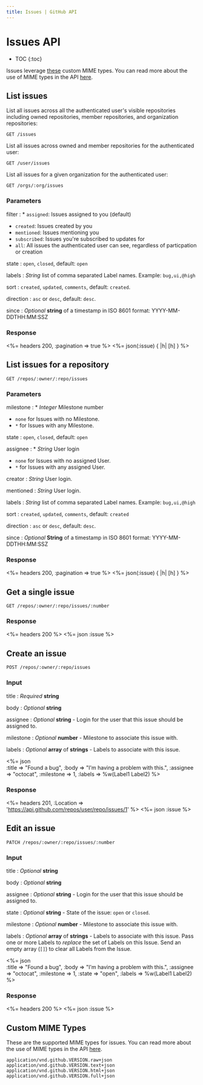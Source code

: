```yaml
---
title: Issues | GitHub API
---
```


# Issues API

* TOC
{:toc}

Issues leverage [these](#custom-mime-types) custom MIME types. You can
read more about the use of MIME types in the API [here](/v3/media/).

## List issues

List all issues across all the authenticated user's visible repositories
including owned repositories, member repositories, and organization
repositories:

    GET /issues

List all issues across owned and member repositories for the authenticated user:

    GET /user/issues

List all issues for a given organization for the authenticated user:

    GET /orgs/:org/issues

### Parameters

filter
: * `assigned`: Issues assigned to you (default)
  * `created`: Issues created by you
  * `mentioned`: Issues mentioning you
  * `subscribed`: Issues you're subscribed to updates for
  * `all`: All issues the authenticated user can see, regardless of particpation or creation

state
: `open`, `closed`, default: `open`

labels
: _String_ list of comma separated Label names.  Example:
`bug,ui,@high`

sort
: `created`, `updated`, `comments`, default: `created`.

direction
: `asc` or `desc`, default: `desc`.

since
: _Optional_ **string** of a timestamp in ISO 8601 format: YYYY-MM-DDTHH:MM:SSZ

### Response

<%= headers 200, :pagination => true %>
<%= json(:issue) { |h| [h] } %>

## List issues for a repository

    GET /repos/:owner/:repo/issues

### Parameters

milestone
: * _Integer_ Milestone number
  * `none` for Issues with no Milestone.
  * `*` for Issues with any Milestone.

state
: `open`, `closed`, default: `open`

assignee
: * _String_ User login
  * `none` for Issues with no assigned User.
  * `*` for Issues with any assigned User.

creator
: _String_ User login.

mentioned
: _String_ User login.

labels
: _String_ list of comma separated Label names.  Example:
`bug,ui,@high`

sort
: `created`, `updated`, `comments`, default: `created`

direction
: `asc` or `desc`, default: `desc`.

since
: _Optional_ **String** of a timestamp in ISO 8601 format: YYYY-MM-DDTHH:MM:SSZ

### Response

<%= headers 200, :pagination => true %>
<%= json(:issue) { |h| [h] } %>

## Get a single issue

    GET /repos/:owner/:repo/issues/:number

### Response

<%= headers 200 %>
<%= json :issue %>

## Create an issue

    POST /repos/:owner/:repo/issues

### Input

title
: _Required_ **string**

body
: _Optional_ **string**

assignee
: _Optional_ **string** - Login for the user that this issue should be
assigned to.

milestone
: _Optional_ **number** - Milestone to associate this issue with.

labels
: _Optional_ **array** of **strings** - Labels to associate with this
issue.

<%= json \
  :title     => "Found a bug",
  :body      => "I'm having a problem with this.",
  :assignee  => "octocat",
  :milestone => 1,
  :labels    => %w(Label1 Label2)
%>

### Response

<%= headers 201,
      :Location =>
'https://api.github.com/repos/user/repo/issues/1' %>
<%= json :issue %>

## Edit an issue

    PATCH /repos/:owner/:repo/issues/:number

### Input

title
: _Optional_ **string**

body
: _Optional_ **string**

assignee
: _Optional_ **string** - Login for the user that this issue should be
assigned to.

state
: _Optional_ **string** - State of the issue: `open` or `closed`.

milestone
: _Optional_ **number** - Milestone to associate this issue with.

labels
: _Optional_ **array** of **strings** - Labels to associate with this
issue. Pass one or more Labels to _replace_ the set of Labels on this
Issue. Send an empty array (`[]`) to clear all Labels from the Issue.

<%= json \
  :title     => "Found a bug",
  :body      => "I'm having a problem with this.",
  :assignee  => "octocat",
  :milestone => 1,
  :state     => "open",
  :labels    => %w(Label1 Label2)
%>

### Response

<%= headers 200 %>
<%= json :issue %>

## Custom MIME Types

These are the supported MIME types for issues. You can read more about the
use of MIME types in the API [here](/v3/media/).

    application/vnd.github.VERSION.raw+json
    application/vnd.github.VERSION.text+json
    application/vnd.github.VERSION.html+json
    application/vnd.github.VERSION.full+json
